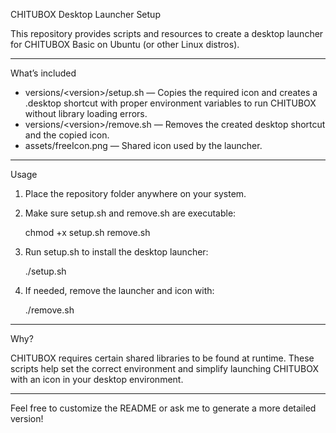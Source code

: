 CHITUBOX Desktop Launcher Setup

This repository provides scripts and resources to create a desktop launcher for CHITUBOX Basic on Ubuntu (or other Linux distros).

---

What’s included

- versions/\<version\>/setup.sh — Copies the required icon and creates a .desktop shortcut with proper environment variables to run CHITUBOX without library loading errors.
- versions/\<version\>/remove.sh — Removes the created desktop shortcut and the copied icon.
- assets/freeIcon.png — Shared icon used by the launcher.

---

Usage

1. Place the repository folder anywhere on your system.
2. Make sure setup.sh and remove.sh are executable:

   chmod +x setup.sh remove.sh

3. Run setup.sh to install the desktop launcher:

   ./setup.sh

4. If needed, remove the launcher and icon with:

   ./remove.sh

---

Why?

CHITUBOX requires certain shared libraries to be found at runtime. These scripts help set the correct environment and simplify launching CHITUBOX with an icon in your desktop environment.

---

Feel free to customize the README or ask me to generate a more detailed version!
